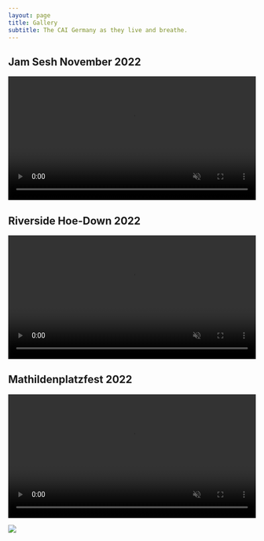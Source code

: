 ```yaml
---
layout: page
title: Gallery
subtitle: The CAI Germany as they live and breathe.
---
```


## Jam Sesh November 2022
<video src="/assets/img/oceanwaves.mp4" autoplay muted controls loop width="100%"></video>

## Riverside Hoe-Down 2022
<video src="/assets/img/tannersFarm.mp4" autoplay muted controls loop width="100%"></video>

## Mathildenplatzfest 2022
<video src="/assets/img/boilthemcabbage.mp4" autoplay controls muted loop width="100%"></video>


![](/assets/img/opencreeksmiles.jpeg)

